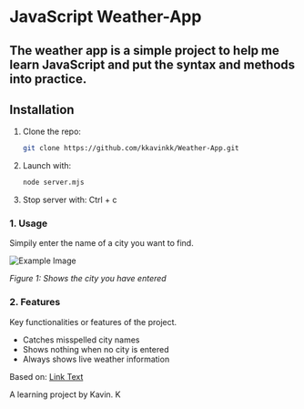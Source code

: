 # JavaScript Weather-App

## The weather app is a simple project to help me learn JavaScript and put the syntax and methods into practice.

## Installation
1. Clone the repo:
   ```bash
   git clone https://github.com/kkavinkk/Weather-App.git

2. Launch with:
   ```bash
   node server.mjs

3. Stop server with:
   Ctrl + c

### **1. Usage**
Simpily enter the name of a city you want to find.

![Example Image](images/Example.png)

*Figure 1: Shows the city you have entered*

### **2. Features**
Key functionalities or features of the project.

- Catches misspelled city names
- Shows nothing when no city is entered
- Always shows live weather information

Based on: [Link Text](https://www.youtube.com/watch?v=MIYQR-Ybrn4&list=LL&index=3)

A learning project by Kavin. K
